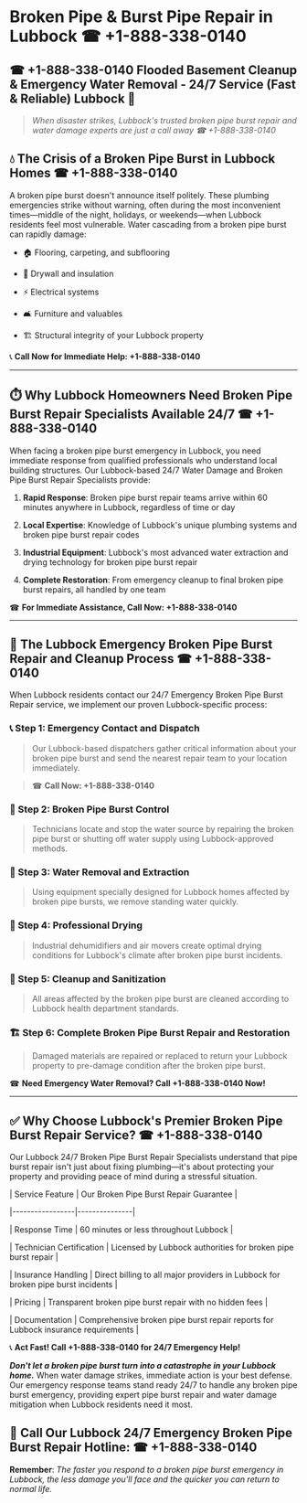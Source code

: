 # Broken Pipe & Burst Pipe Repair in Lubbock ☎ +1-888-338-0140  
## ☎ +1-888-338-0140 Flooded Basement Cleanup & Emergency Water Removal - 24/7 Service (Fast & Reliable) Lubbock 🚨  

> *When disaster strikes, Lubbock's trusted broken pipe burst repair and water damage experts are just a call away ☎ +1-888-338-0140*  

## 💧 The Crisis of a Broken Pipe Burst in Lubbock Homes ☎ +1-888-338-0140  

A broken pipe burst doesn't announce itself politely. These plumbing emergencies strike without warning, often during the most inconvenient times—middle of the night, holidays, or weekends—when Lubbock residents feel most vulnerable. Water cascading from a broken pipe burst can rapidly damage:  

* 🏠 Flooring, carpeting, and subflooring  
* 🧱 Drywall and insulation  
* ⚡ Electrical systems  
* 🛋️ Furniture and valuables  
* 🏗️ Structural integrity of your Lubbock property  

📞 **Call Now for Immediate Help: +1-888-338-0140**  

---  

## ⏱️ Why Lubbock Homeowners Need Broken Pipe Burst Repair Specialists Available 24/7 ☎ +1-888-338-0140  

When facing a broken pipe burst emergency in Lubbock, you need immediate response from qualified professionals who understand local building structures. Our Lubbock-based 24/7 Water Damage and Broken Pipe Burst Repair Specialists provide:  

1. **Rapid Response**: Broken pipe burst repair teams arrive within 60 minutes anywhere in Lubbock, regardless of time or day  
2. **Local Expertise**: Knowledge of Lubbock's unique plumbing systems and broken pipe burst repair codes  
3. **Industrial Equipment**: Lubbock's most advanced water extraction and drying technology for broken pipe burst repair  
4. **Complete Restoration**: From emergency cleanup to final broken pipe burst repairs, all handled by one team  

☎ **For Immediate Assistance, Call Now: +1-888-338-0140**  

---  

## 🔧 The Lubbock Emergency Broken Pipe Burst Repair and Cleanup Process ☎ +1-888-338-0140  

When Lubbock residents contact our 24/7 Emergency Broken Pipe Burst Repair service, we implement our proven Lubbock-specific process:  

### 📞 Step 1: Emergency Contact and Dispatch  
> Our Lubbock-based dispatchers gather critical information about your broken pipe burst and send the nearest repair team to your location immediately.  
> ☎ **Call Now: +1-888-338-0140**  

### 🚿 Step 2: Broken Pipe Burst Control  
> Technicians locate and stop the water source by repairing the broken pipe burst or shutting off water supply using Lubbock-approved methods.  

### 🌊 Step 3: Water Removal and Extraction  
> Using equipment specially designed for Lubbock homes affected by broken pipe bursts, we remove standing water quickly.  

### 💨 Step 4: Professional Drying  
> Industrial dehumidifiers and air movers create optimal drying conditions for Lubbock's climate after broken pipe burst incidents.  

### 🧼 Step 5: Cleanup and Sanitization  
> All areas affected by the broken pipe burst are cleaned according to Lubbock health department standards.  

### 🏗️ Step 6: Complete Broken Pipe Burst Repair and Restoration  
> Damaged materials are repaired or replaced to return your Lubbock property to pre-damage condition after the broken pipe burst.  

☎ **Need Emergency Water Removal? Call +1-888-338-0140 Now!**  

---  

## ✅ Why Choose Lubbock's Premier Broken Pipe Burst Repair Service? ☎ +1-888-338-0140  

Our Lubbock 24/7 Broken Pipe Burst Repair Specialists understand that pipe burst repair isn't just about fixing plumbing—it's about protecting your property and providing peace of mind during a stressful situation.  

| Service Feature | Our Broken Pipe Burst Repair Guarantee |  
|-----------------|---------------|  
| Response Time | 60 minutes or less throughout Lubbock |  
| Technician Certification | Licensed by Lubbock authorities for broken pipe burst repair |  
| Insurance Handling | Direct billing to all major providers in Lubbock for broken pipe burst incidents |  
| Pricing | Transparent broken pipe burst repair with no hidden fees |  
| Documentation | Comprehensive broken pipe burst repair reports for Lubbock insurance requirements |  

📞 **Act Fast! Call +1-888-338-0140 for 24/7 Emergency Help!**  

***Don't let a broken pipe burst turn into a catastrophe in your Lubbock home.*** When water damage strikes, immediate action is your best defense. Our emergency response teams stand ready 24/7 to handle any broken pipe burst emergency, providing expert pipe burst repair and water damage mitigation when Lubbock residents need it most.  

## 📱 Call Our Lubbock 24/7 Emergency Broken Pipe Burst Repair Hotline: ☎ +1-888-338-0140  

**Remember**: *The faster you respond to a broken pipe burst emergency in Lubbock, the less damage you'll face and the quicker you can return to normal life.*